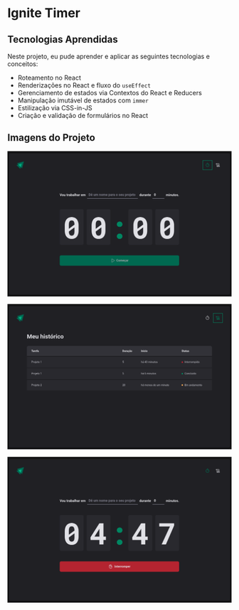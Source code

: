 # Ignite Timer

## Tecnologias Aprendidas

Neste projeto, eu pude aprender e aplicar as seguintes tecnologias e conceitos:

- Roteamento no React
- Renderizações no React e fluxo do `useEffect`
- Gerenciamento de estados via Contextos do React e Reducers
- Manipulação imutável de estados com `immer`
- Estilização via CSS-in-JS
- Criação e validação de formulários no React

## Imagens do Projeto
![Tela inicial do timer](./images/home.png)

![Histórigo de tarefas](./images/history.png)

![Timer](./images/countdown.png)